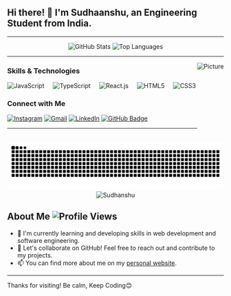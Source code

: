 

<h2 align="left">Hi there! 👋 I'm Sudhaanshu, an Engineering Student from India.</h2>

---

<div align="center">
  <img src="https://github-readme-stats.vercel.app/api?username=Sudhaanshuu&hide_title=false&hide_rank=false&show_icons=true&include_all_commits=true&count_private=true&disable_animations=false&theme=dracula&locale=en&hide_border=false" height="150" alt="GitHub Stats" />
  
  <img src="https://github-readme-stats.vercel.app/api/top-langs/?username=Sudhaanshuu&layout=compact&langs_count=5&card_width=320&theme=dracula&hide_border=false" height="150" alt="Top Languages" />
</div>

---

<img align="right" height="180" src="https://media.giphy.com/media/unxCGmTuBvwo2djRLA/giphy.gif" alt="Picture" />



### Skills & Technologies

<div align="left">
  <img src="https://cdn.jsdelivr.net/gh/devicons/devicon/icons/javascript/javascript-original.svg" height="30" alt="JavaScript" />
  <img width="12" />
  <img src="https://cdn.jsdelivr.net/gh/devicons/devicon/icons/typescript/typescript-original.svg" height="30" alt="TypeScript" />
  <img width="12" />
  <img src="https://cdn.jsdelivr.net/gh/devicons/devicon/icons/react/react-original.svg" height="30" alt="React.js" />
  <img width="12" />
  <img src="https://cdn.jsdelivr.net/gh/devicons/devicon/icons/html5/html5-original.svg" height="30" alt="HTML5" />
  <img width="12" />
  <img src="https://cdn.jsdelivr.net/gh/devicons/devicon/icons/css3/css3-original.svg" height="30" alt="CSS3" />
</div>

### Connect with Me

<div align="left">
  <a href="https://www.instagram.com/sudhan.shuu/"><img src="https://img.shields.io/static/v1?message=Instagram&logo=instagram&label=&color=E4405F&logoColor=white&labelColor=&style=for-the-badge" height="35" alt="Instagram" /></a>
  <a href="mailto:sudhanshuu@gmail.com"><img src="https://img.shields.io/static/v1?message=Gmail&logo=gmail&label=&color=D14836&logoColor=white&labelColor=&style=for-the-badge" height="35" alt="Gmail" /></a>
  <a href="https://www.linkedin.com/in/sudhanshuu/"><img src="https://img.shields.io/static/v1?message=LinkedIn&logo=linkedin&label=&color=0077B5&logoColor=white&labelColor=&style=for-the-badge" height="35" alt="LinkedIn" /></a>
  <a href="https://github.com/sudhaanshuu/sudhaanshuu"><img src="https://img.shields.io/badge/GitHub-%2312100E?style=for-the-badge&logo=github&logoColor=white&labelColor=&style=for-the-badge" height="35" alt="GitHub Badge"/></a>
</div>

---

<br clear="both">

<img src="https://raw.githubusercontent.com/Sudhaanshuu/Sudhaanshuu/output/snake.svg" alt="Snake Animation" />
<div align="center">
<img align="center" src="https://github-readme-streak-stats.herokuapp.com/?user=sudhaanshuu&" alt="Sudhanshu" />
</div>

## About Me ![Profile Views](https://komarev.com/ghpvc/?username=sudhaanshuu&color=orange)

- 🌱 I'm currently learning and developing skills in web development and software engineering.
- 💬 Let's collaborate on GitHub! Feel free to reach out and contribute to my projects.
- 📫 You can find more about me on my [personal website](https://sudhanshuuu.netlify.app/).




---

Thanks for visiting! Be calm, Keep Coding😊
